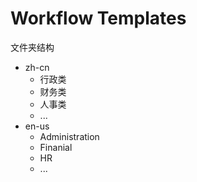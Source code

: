# Workflow Templates 

文件夹结构

- zh-cn
  - 行政类
  - 财务类
  - 人事类
  - ...
- en-us
  - Administration
  - Finanial
  - HR
  - ...
